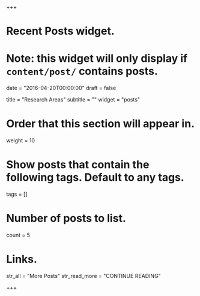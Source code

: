 +++
# Recent Posts widget.
# Note: this widget will only display if `content/post/` contains posts.

date = "2016-04-20T00:00:00"
draft = false

title = "Research Areas"
subtitle = ""
widget = "posts"

# Order that this section will appear in.
weight = 10

# Show posts that contain the following tags. Default to any tags.
tags = []

# Number of posts to list.
count = 5

# Links.
str_all = "More Posts"
str_read_more = "CONTINUE READING"

+++

